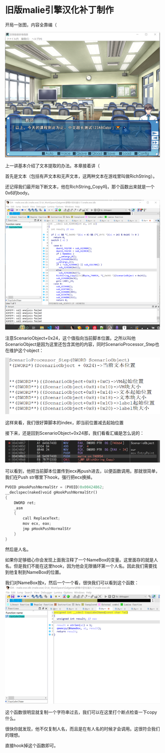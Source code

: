 # 旧版malie引擎汉化补丁制作

开局一张图，内容全靠编（

![1](./img/1.png)

上一讲基本介绍了文本提取的办法。本章接着讲（

首先是文本（包括有声文本和无声文本，这两种文本在游戏里叫做RichString）。

还记得我们最开始下断文本，他在RichString_Copy吗，那个函数出来就是一个0x6的body。

![2](./img/2.png)

注意ScenarioObject+0x24，这个值指向当前脚本位置。之所以叫他ScenarioObject是因为这里还包含其他的内容，同时ScenarioProcessor_Step也在维护这个object：

![3](./img/3.png)

这样来看，我们很好算脚本的index，即当前位置减去起始位置

接下来，还是回到ScenarioObject+0x24那，我们看看汇编是怎么说的：

![4](./img/4.png)

可以看到，他把当前脚本位置传到ecx再push进去，以便函数调用。那就很简单，我们在Push str哪里下hook，强行把ecx换掉。

```C++
PVOID pHookPushNormalStr = (PVOID)0x00424B62;
__declspec(naked)void gHookPushNormalStr()
{
    DWORD ret;
    _asm
    {
        call ReplaceText;
        mov ecx, eax;
        jmp pHookPushNormalStr
    }
}
```

然后是人名。

如果你足够细心你会发现上面我注释了一个NameBox的变量。这里面存的就是人名。但是我们不能在这里hook，因为他会无限循环第一个人名。因此我们需要找到他复制到NameBox的位置。

我们对NameBox按x，然后一个一个看，很快我们可以看到这个函数：
![5](./img/5.png)

这个函数很明显就复制一个字符串过去，我们可以在这里打个断点检查一下copy什么。

很快你就发现，他不仅复制人名，而且是在有人名的时候才会调用。这很符合我们的理想。

直接hook掉这个函数即可。